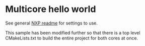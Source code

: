 # Multicore hello world

See general [NXP readme](../../readme.md) for settings to use.

This sample has been modified further so that there is a top level CMakeLists.txt to build the entire project for both cores at once.